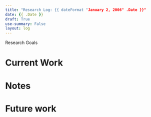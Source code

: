 ```yaml
---
title: "Research Log: {{ dateFormat "January 2, 2006" .Date }}"
date: {{ .Date }}
draft: True
use-summary: False
layout: log
---
```


Research Goals

# Current Work

# Notes

# Future work
